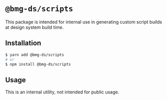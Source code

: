 # `@bmg-ds/scripts`

This package is intended for internal use in generating custom script builds at design system build time.

## Installation

```sh
$ yarn add @bmg-ds/scripts
# or
$ npm install @bmg-ds/scripts
```

## Usage

This is an internal utility, not intended for public usage.
